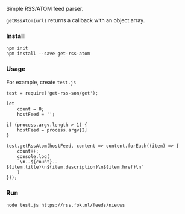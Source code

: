 Simple RSS/ATOM feed parser.

`getRssAtom(url)` returns a callback with an object array.

### Install

```
npm init
npm install --save get-rss-atom
```

### Usage

For example, create `test.js`

```
test = require('get-rss-son/get');

let
    count = 0;
    hostFeed = '';

if (process.argv.length > 1) {
    hostFeed = process.argv[2]
}

test.getRssAtom(hostFeed, content => content.forEach((item) => {
    count++;
    console.log(
    `\n--${count}-- ${item.title}\n${item.description}\n${item.href}\n`
    )
}));
```

### Run

```
node test.js https://rss.fok.nl/feeds/nieuws
```
